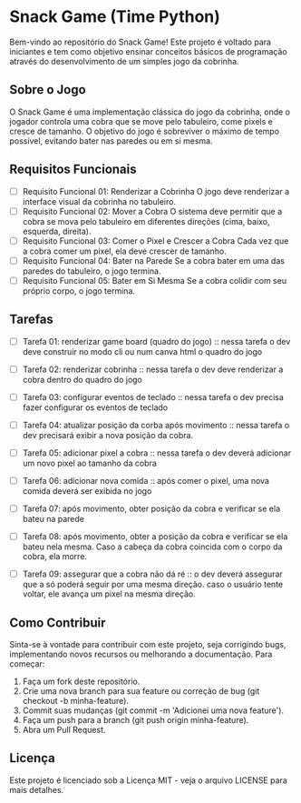 # Snack Game (Time Python)

Bem-vindo ao repositório do Snack Game! Este projeto é voltado para iniciantes e tem como objetivo ensinar conceitos básicos de programação através do desenvolvimento de um simples jogo da cobrinha.

## Sobre o Jogo

O Snack Game é uma implementação clássica do jogo da cobrinha, onde o jogador controla uma cobra que se move pelo tabuleiro, come pixels e cresce de tamanho. O objetivo do jogo é sobreviver o máximo de tempo possível, evitando bater nas paredes ou em si mesma.

## Requisitos Funcionais

- [ ] Requisito Funcional 01: Renderizar a Cobrinha
  O jogo deve renderizar a interface visual da cobrinha no tabuleiro.
- [ ] Requisito Funcional 02: Mover a Cobra
O sistema deve permitir que a cobra se mova pelo tabuleiro em diferentes direções (cima, baixo, esquerda, direita).
- [ ] Requisito Funcional 03: Comer o Pixel e Crescer a Cobra
Cada vez que a cobra comer um pixel, ela deve crescer de tamanho.
- [ ] Requisito Funcional 04: Bater na Parede
Se a cobra bater em uma das paredes do tabuleiro, o jogo termina.
- [ ] Requisito Funcional 05: Bater em Si Mesma
Se a cobra colidir com seu próprio corpo, o jogo termina.

## Tarefas

- [ ] Tarefa 01: renderizar game board (quadro do jogo) :: nessa tarefa o dev deve construir no modo cli ou num canva html o quadro do jogo
- [ ] Tarefa 02: renderizar cobrinha :: nessa tarefa o dev deve renderizar a cobra dentro do quadro do jogo
- [ ] Tarefa 03: configurar eventos de teclado :: nessa tarefa o dev precisa fazer configurar os eventos de teclado
- [ ] Tarefa 04: atualizar posição da corba após movimento :: nessa tarefa o dev precisará exibir a nova posição da cobra.
- [ ] Tarefa 05: adicionar pixel a cobra :: nessa tarefa o dev deverá adicionar um novo pixel ao tamanho da cobra
- [ ] Tarefa 06: adicionar nova comida :: após comer o pixel, uma nova comida deverá ser exibida no jogo
- [ ] Tarefa 07: após movimento, obter posição da cobra e verificar se ela bateu na parede
- [ ] Tarefa 08: após movimento, obter a posição da cobra e verificar se ela bateu nela mesma. Caso a cabeça da cobra coincida com o corpo da cobra, ela morre.
- [ ] Tarefa 09: assegurar que a cobra não dá ré :: o dev deverá assegurar que a só poderá seguir por uma mesma direção. caso o usuário tente voltar, ele avança um pixel na mesma direção.


## Como Contribuir
Sinta-se à vontade para contribuir com este projeto, seja corrigindo bugs, implementando novos recursos ou melhorando a documentação. Para começar:

1. Faça um fork deste repositório.
2. Crie uma nova branch para sua feature ou correção de bug (git checkout -b minha-feature).
3. Commit suas mudanças (git commit -m 'Adicionei uma nova feature').
4. Faça um push para a branch (git push origin minha-feature).
5. Abra um Pull Request.

## Licença
Este projeto é licenciado sob a Licença MIT - veja o arquivo LICENSE para mais detalhes.

